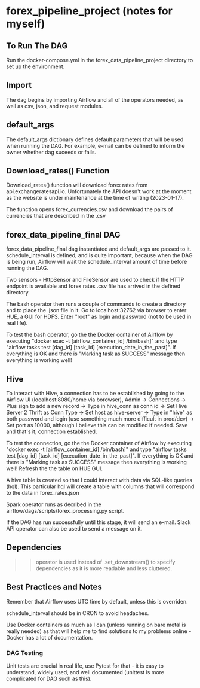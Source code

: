 # forex_pipeline_project (notes for myself)

## To Run The DAG

Run the docker-compose.yml in the forex_data_pipeline_project directory to set up the environment.

## Import

The dag begins by importing Airflow and all of the operators needed, as well as csv, json, and request modules. 

## default_args

The default_args dictionary defines default parameters that will be used when running the DAG. For example, e-mail can be defined to inform the owner whether dag suceeds or fails. 

## Download_rates() Function
Download_rates() function will download forex rates from api.exchangeratesapi.io. Unfortunately the API doesn't work at the moment as the website is under maintenance at the time of writing (2023-01-17).

The function opens forex_currencies.csv and download the pairs of currencies that are described in the .csv

## forex_data_pipeline_final DAG
forex_data_pipeline_final dag instantiated and default_args are passed to it. schedule_interval is defined, and is quite important, because when the DAG is being run, Airflow will wait the schedule_interval amount of time before running the DAG.

Two sensors - HttpSensor and FileSensor are used to check if the HTTP endpoint is available and forex rates .csv file has arrived in the defined directory. 

The bash operator then runs a couple of commands to create a directory and to place the .json file in it. Go to localhost:32762 via browser to enter HUE, a GUI for HDFS. Enter "root" as login and password (not to be used in real life).

To test the bash operator, go the the Docker container of Airflow by executing "docker exec -t [airflow_container_id] /bin/bash]" and type "airflow tasks test [dag_id] [task_id] [execution_date_in_the_past]". If everything is OK and there is "Marking task as SUCCESS" message then everything is working well!

## Hive
To interact with Hive, a connection has to be established by going to the Airflow UI (localhost:8080/home via borowser), Admin -> Connections -> Plus sign to add a new record -> Type in hive_conn as conn id -> Set Hive Server 2 Thrift as Conn Type -> Set host as hive-server -> Type in "hive" as both password and login (use something much more difficult in prod/dev) -> Set port as 10000, although I believe this can be modified if needed. Save and that's it, connection established. 

To test the connection, go the the Docker container of Airflow by executing "docker exec -t [airflow_container_id] /bin/bash]" and type "airflow tasks test [dag_id] [task_id] [execution_date_in_the_past]". If everything is OK and there is "Marking task as SUCCESS" message then everything is working well! Refresh the the table on HUE GUI. 

A hive table is created so that I could interact with data via SQL-like queries (hql). This particular hql will create a table with columns that will correspond to the data in forex_rates.json 

Spark operator runs as decribed in the airflow/dags/scripts/forex_processing.py script.

If the DAG has run successfully until this stage, it will send an e-mail. Slack API operator can also be used to send a message on it.

## Dependencies

>> operator is used instead of .set_downstream() to specify dependencies as it is more readable and less cluttered. 

## Best Practices and Notes

Remember that Airflow uses UTC time by default, unless this is overriden. 

schedule_interval should be in CRON to avoid headaches.

Use Docker containers as much as I can (unless running on bare metal is really needed) as that will help me to find solutions to my problems online - Docker has a lot of documentation.

### DAG Testing

Unit tests are crucial in real life, use Pytest for that - it is easy to understand, widely used, and well documented (unittest is more complicated for DAG such as this). 


